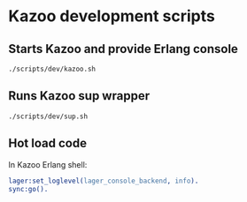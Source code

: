 # Kazoo development scripts

## Starts Kazoo and provide Erlang console

```shell
./scripts/dev/kazoo.sh
```

## Runs Kazoo sup wrapper

```shell
./scripts/dev/sup.sh
```

## Hot load code

In Kazoo Erlang shell:

```erlang
lager:set_loglevel(lager_console_backend, info).
sync:go().
```
